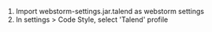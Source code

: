 1. Import webstorm-settings.jar.talend as webstorm settings
2. In settings > Code Style, select 'Talend' profile
